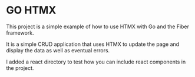 # GO HTMX

This project is a simple example of how to use HTMX with Go and the Fiber framework.

It is a simple CRUD application that uses HTMX to update the page and display the data as well as eventual errors.

I added a react directory to test how you can include react components in the project.